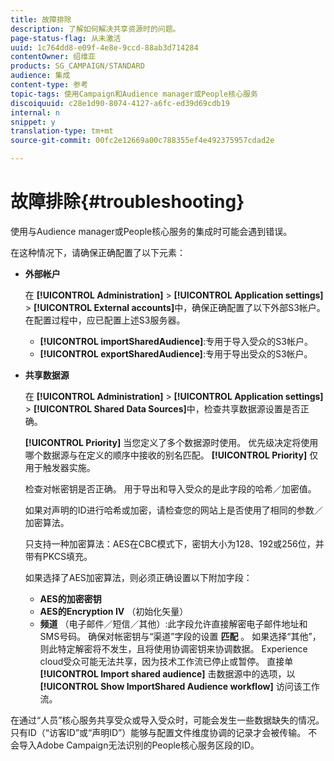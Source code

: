 ```yaml
---
title: 故障排除
description: 了解如何解决共享资源时的问题。
page-status-flag: 从未激活
uuid: 1c764dd8-e09f-4e8e-9ccd-88ab3d714284
contentOwner: 绍维亚
products: SG_CAMPAIGN/STANDARD
audience: 集成
content-type: 参考
topic-tags: 使用Campaign和Audience manager或People核心服务
discoiquuid: c28e1d90-8074-4127-a6fc-ed39d69cdb19
internal: n
snippet: y
translation-type: tm+mt
source-git-commit: 00fc2e12669a00c788355ef4e492375957cdad2e

---
```



# 故障排除{#troubleshooting}

使用与Audience manager或People核心服务的集成时可能会遇到错误。

在这种情况下，请确保正确配置了以下元素：

* **外部帐户**

   在 **[!UICONTROL Administration]** &gt; **[!UICONTROL Application settings]** &gt; **[!UICONTROL External accounts]**&#x200B;中，确保正确配置了以下外部S3帐户。 在配置过程中，应已配置上述S3服务器。

   * **[!UICONTROL importSharedAudience]**:专用于导入受众的S3帐户。
   * **[!UICONTROL exportSharedAudience]**:专用于导出受众的S3帐户。

* **共享数据源**

   在 **[!UICONTROL Administration]** &gt; **[!UICONTROL Application settings]** &gt; **[!UICONTROL Shared Data Sources]**&#x200B;中，检查共享数据源设置是否正确。

   **[!UICONTROL Priority]** 当您定义了多个数据源时使用。 优先级决定将使用哪个数据源与在定义的顺序中接收的别名匹配。 **[!UICONTROL Priority]** 仅用于触发器实施。

   检查对帐密钥是否正确。 用于导出和导入受众的是此字段的哈希／加密值。

   如果对声明的ID进行哈希或加密，请检查您的网站上是否使用了相同的参数／加密算法。

   只支持一种加密算法：AES在CBC模式下，密钥大小为128、192或256位，并带有PKCS填充。

   如果选择了AES加密算法，则必须正确设置以下附加字段：

   * **AES的加密密钥**
   * **AES的Encryption IV** （初始化矢量）
   * **频道** （电子邮件／短信／其他）:此字段允许直接解密电子邮件地址和SMS号码。 确保对帐密钥与“渠道”字段的设置 **匹配** 。 如果选择“其他”，则此特定解密将不发生，且将使用协调密钥来协调数据。
   Experience cloud受众可能无法共享，因为技术工作流已停止或暂停。 直接单 **[!UICONTROL Import shared audience]** 击数据源中的选项，以 **[!UICONTROL Show ImportShared Audience workflow]** 访问该工作流。

在通过“人员”核心服务共享受众或导入受众时，可能会发生一些数据缺失的情况。 只有ID（“访客ID”或“声明ID”）能够与配置文件维度协调的记录才会被传输。 不会导入Adobe Campaign无法识别的People核心服务区段的ID。

